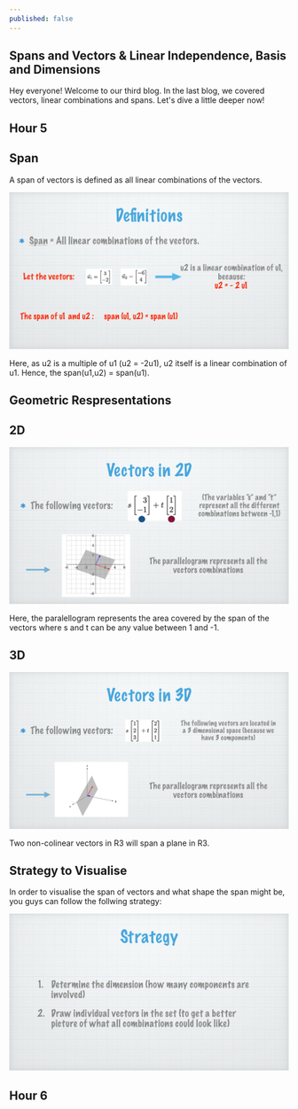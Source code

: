 ```yaml
---
published: false
---
```

## Spans and Vectors & Linear Independence, Basis and Dimensions 

Hey everyone! Welcome to our third blog. In the last blog, we covered vectors, linear combinations and spans. Let's dive a little deeper now!

## Hour 5

## Span

A span of vectors is defined as all linear combinations of the vectors.  

![alt text](https://github.com/nilu-24/nilu-24.github.io/blob/master/_posts/HOUR%205-2.jpg?raw=true) 

Here, as u2 is a multiple of u1 (u2 = -2u1), u2 itself is a linear combination of u1. Hence, the span(u1,u2) = span(u1).

## Geometric Respresentations

## 2D

![alt text](https://github.com/nilu-24/nilu-24.github.io/blob/master/_posts/HOUR%205-3.jpg?raw=true) 

Here, the paralellogram represents the area covered by the span of the vectors where s and t can be any value between 1 and -1.

## 3D

![alt text](https://github.com/nilu-24/nilu-24.github.io/blob/master/_posts/HOUR%205-4.jpg?raw=true) 

Two non-colinear vectors in R3 will span a plane in R3.

## Strategy to Visualise 

In order to visualise the span of vectors and what shape the span might be, you guys can follow the follwing strategy:

![alt text](https://github.com/nilu-24/nilu-24.github.io/blob/master/_posts/HOUR%205-5.jpg?raw=true) 

## Hour 6

